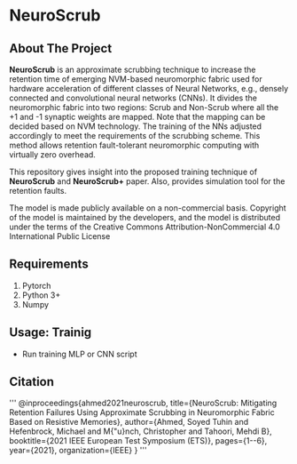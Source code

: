 # NeuroScrub

<!-- ABOUT THE PROJECT -->
## About The Project

**NeuroScrub** is an approximate scrubbing technique to increase the retention time of emerging NVM-based neuromorphic fabric used for hardware acceleration of different classes of Neural Networks, e.g., densely connected and convolutional neural networks (CNNs). It divides the neuromorphic fabric into two regions: Scrub and Non-Scrub where all the +1 and -1 synaptic weights are mapped. Note that the mapping can be decided based on NVM technology. The training of the NNs adjusted accordingly to meet the requirements of the scrubbing scheme. This method allows retention fault-tolerant neuromorphic computing with virtually zero overhead. 

This repository gives insight into the proposed training technique of **NeuroScrub** and **NeuroScrub+** paper. Also, provides simulation tool for the retention faults. 

The model is made publicly available on a non-commercial basis. Copyright of the model is maintained by the developers, and the model is distributed under the terms of the Creative Commons Attribution-NonCommercial 4.0 International Public License

## Requirements
1. Pytorch
2. Python 3+
3. Numpy

## Usage: Trainig

* Run training MLP or CNN script 

## Citation
'''
@inproceedings{ahmed2021neuroscrub,
  title={NeuroScrub: Mitigating Retention Failures Using Approximate Scrubbing in Neuromorphic Fabric Based on Resistive Memories},
  author={Ahmed, Soyed Tuhin and Hefenbrock, Michael and M{\"u}nch, Christopher and Tahoori, Mehdi B},
  booktitle={2021 IEEE European Test Symposium (ETS)},
  pages={1--6},
  year={2021},
  organization={IEEE}
}
'''
